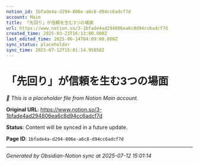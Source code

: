 ```yaml
---
notion_id: 1bfade4a-d294-806e-a6c8-d94cc6adcf7d
account: Main
title: 「先回り」が信頼を生む3つの場面
url: https://www.notion.so/3-1bfade4ad294806ea6c8d94cc6adcf7d
created_time: 2025-03-23T16:13:00.000Z
last_edited_time: 2025-06-14T04:09:00.000Z
sync_status: placeholder
sync_time: 2025-07-12T15:01:14.958582
---
```


# 「先回り」が信頼を生む3つの場面

*🔄 This is a placeholder file from Notion Main account.*

**Original URL**: https://www.notion.so/3-1bfade4ad294806ea6c8d94cc6adcf7d

**Status**: Content will be synced in a future update.

**Page ID**: `1bfade4a-d294-806e-a6c8-d94cc6adcf7d`

---

*Generated by Obsidian-Notion sync at 2025-07-12 15:01:14*
